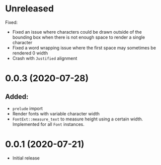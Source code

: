 Unreleased
==========

Fixed:

 * Fixed an issue where characters could be drawn outside of the bounding box when there is not enough space to render a single character
 * Fixed a word wrapping issue where the first space may sometimes be rendered 0 width
 * Crash with `Justified` alignment

0.0.3 (2020-07-28)
==================

## Added:

 * `prelude` import
 * Render fonts with variable character width
 * `FontExt::measure_text` to measure height using a certain width. Implemented for all `Font` instances.

0.0.1 (2020-07-21)
==================
 * Initial release

